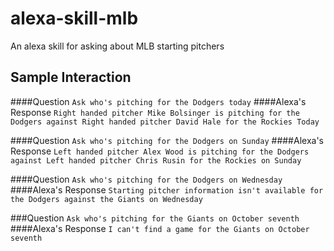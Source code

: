 # alexa-skill-mlb
An alexa skill for asking about MLB starting pitchers

## Sample Interaction
####Question
```Ask who's pitching for the Dodgers today```
####Alexa's Response
```Right handed pitcher Mike Bolsinger is pitching for the Dodgers against Right handed pitcher David Hale for the Rockies Today```

####Question
```Ask who's pitching for the Dodgers on Sunday```
####Alexa's Response
```Left handed pitcher Alex Wood is pitching for the Dodgers against Left handed pitcher Chris Rusin for the Rockies on Sunday```

####Question
```Ask who's pitching for the Dodgers on Wednesday```
####Alexa's Response
```Starting pitcher information isn't available for the Dodgers against the Giants on Wednesday```

###Question
```Ask who's pitching for the Giants on October seventh```
####Alexa's Response
```I can't find a game for the Giants on October seventh```
